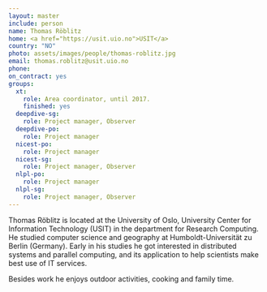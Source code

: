 ```yaml
---
layout: master
include: person
name: Thomas Röblitz
home: <a href="https://usit.uio.no">USIT</a>
country: "NO"
photo: assets/images/people/thomas-roblitz.jpg
email: thomas.roblitz@usit.uio.no
phone:
on_contract: yes
groups:
  xt:
    role: Area coordinator, until 2017.
    finished: yes
  deepdive-sg:
    role: Project manager, Observer
  deepdive-po:
    role: Project manager
  nicest-po:
    role: Project manager
  nicest-sg:
    role: Project manager, Observer
  nlpl-po:
    role: Project manager
  nlpl-sg:
    role: Project manager, Observer
---
```

Thomas Röblitz is located at the University of Oslo, University Center for Information Technology (USIT) in the department for Research Computing. He studied computer science and geography at Humboldt-Universität zu Berlin (Germany). Early in his studies he got interested in distributed systems and parallel computing, and its application to help scientists make best use of IT services.

Besides work he enjoys outdoor activities, cooking and family time.

